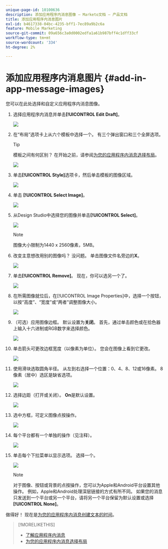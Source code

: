 ```yaml
---
unique-page-id: 10100636
description: 添加应用程序内消息图像 — Marketo文档 — 产品文档
title: 添加应用程序内消息图片
exl-id: b4617338-04bc-4235-bff1-7ec89a9b2c6a
feature: Mobile Marketing
source-git-commit: 09a656c3a0d0002edfa1a61b987bff4c1dff33cf
workflow-type: tm+mt
source-wordcount: '334'
ht-degree: 2%

---
```


# 添加应用程序内消息图片 {#add-in-app-message-images}

您可以在此处选择和自定义应用程序内消息图像。

1. 选择应用程序内消息并单击&#x200B;**[!UICONTROL Edit Draft]**。

   ![](assets/image2016-5-4-10-3a20-3a14.png)

1. 在“布局”选项卡上从六个模板中选择一个。 有三个弹出窗口和三个全屏选项。

   >[!TIP]
   >
   >模板之间有何区别？ 在开始之前，请参阅[为您的应用程序内消息选择布局](/help/marketo/product-docs/mobile-marketing/in-app-messages/creating-in-app-messages/choose-a-layout-for-your-in-app-message.md)。

   ![](assets/image2016-5-4-10-3a21-3a33.png)

1. 单击&#x200B;**[!UICONTROL Style]**&#x200B;选项卡，然后单击模板的图像区域。

   ![](assets/image2016-5-3-16-3a53-3a23.png)

1. 单击 **[!UICONTROL Select Image]**。

   ![](assets/image2016-5-6-8-3a53-3a55.png)

1. 从Design Studio中选择您的图像并单击&#x200B;**[!UICONTROL Select]**。

   ![](assets/image2016-5-6-8-3a58-3a40.png)

   >[!NOTE]
   >
   >图像大小限制为1440 x 2560像素，5MB。

1. 改变主意想改用别的图像吗？ 没问题。 单击图像文件名旁边的&#x200B;**X**。

   ![](assets/image2016-5-6-9-3a0-3a16.png)

1. 单击&#x200B;**[!UICONTROL Remove]**。 现在，你可以选另一个了。

   ![](assets/image2016-5-6-9-3a1-3a3.png)

1. 在所需图像就位后，在[!UICONTROL Image Properties]中，选择一个按钮，以按“高度”、“宽度”或“两者”调整图像大小。

   ![](assets/image2016-5-6-9-3a4-3a47.png)

1. （可选）应用图像边框。 默认设置为&#x200B;**关闭**。 首先，通过单击颜色或在拾色器上输入十六进制或RGB数字来选择颜色。

   ![](assets/image2016-5-6-9-3a9-3a0.png)

1. 单击箭头可更改边框宽度（以像素为单位）。 您会在图像上看到它更改。

   ![](assets/image2016-5-6-9-3a35-3a43.png)

1. 使用滑块选取圆角半径。 从左到右选择一个位置：0、4、8、12或16像素。 8像素（居中）选区是缺省选项。

   ![](assets/image2016-5-6-9-3a39-3a28.png)

1. 选择边距（打开或关闭）。 **On**&#x200B;是默认设置。

   ![](assets/image2016-5-6-9-3a42-3a15.png)

1. 选中方框，可定义图像点按操作。

   ![](assets/image2016-5-6-9-3a48-3a58.png)

1. 每个平台都有一个单独的操作（见注释）。

   ![](assets/image2016-5-6-9-3a50-3a15.png)

1. 单击每个下拉菜单以显示选项。 选择一个。

   ![](assets/image2016-5-6-9-3a52-3a41.png)

   >[!NOTE]
   >
   >对于图像、按钮或背景的点按操作，您可以为Apple和Android平台设置其他操作。 例如，Apple和Android处理深层链接的方式有所不同。 如果您的消息只发送到一个平台或另一个平台，请将另一个平台保留为默认设置或选择&#x200B;**[!UICONTROL None]**。

做得好！ 现在是[为您的应用程序内消息创建文本的时间](/help/marketo/product-docs/mobile-marketing/in-app-messages/creating-in-app-messages/create-in-app-message-text.md)。

>[!MORELIKETHIS]
>
>* [了解应用程序内消息](/help/marketo/product-docs/mobile-marketing/in-app-messages/understanding-in-app-messages.md)
>* [为您的应用程序内消息选择布局](/help/marketo/product-docs/mobile-marketing/in-app-messages/creating-in-app-messages/choose-a-layout-for-your-in-app-message.md)
